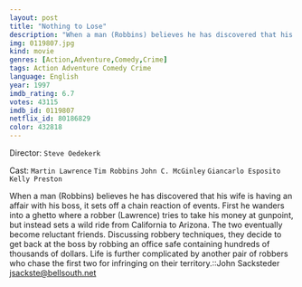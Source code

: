 ```yaml
---
layout: post
title: "Nothing to Lose"
description: "When a man (Robbins) believes he has discovered that his wife is having an affair with his boss, it sets off a chain reaction of events. First he wanders into a ghetto where a robber (Lawrence) tries to take his money at gunpoint, but instead sets a wild ride from California to Arizona. The two eventually become reluctant friends. Discussing robbery techniques, they decide to get back at the boss by robbing an office safe containing hundreds of thousands of dollars. Life is further complicated by another pair of rob.."
img: 0119807.jpg
kind: movie
genres: [Action,Adventure,Comedy,Crime]
tags: Action Adventure Comedy Crime 
language: English
year: 1997
imdb_rating: 6.7
votes: 43115
imdb_id: 0119807
netflix_id: 80186829
color: 432818
---
```

Director: `Steve Oedekerk`  

Cast: `Martin Lawrence` `Tim Robbins` `John C. McGinley` `Giancarlo Esposito` `Kelly Preston` 

When a man (Robbins) believes he has discovered that his wife is having an affair with his boss, it sets off a chain reaction of events. First he wanders into a ghetto where a robber (Lawrence) tries to take his money at gunpoint, but instead sets a wild ride from California to Arizona. The two eventually become reluctant friends. Discussing robbery techniques, they decide to get back at the boss by robbing an office safe containing hundreds of thousands of dollars. Life is further complicated by another pair of robbers who chase the first two for infringing on their territory.::John Sacksteder <jsackste@bellsouth.net>